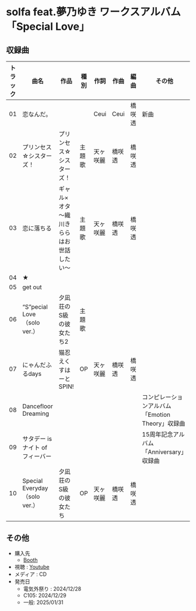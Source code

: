 # solfa feat.夢乃ゆき ワークスアルバム「Special Love」

## 収録曲

| トラック | 曲名 | 作品 | 種別 | 作詞 | 作曲 | 編曲 | その他 | 年 |
|---|---|---|---|---|---|---|---|---|
| 01 | 恋なんだ。 |  |  | Ceui | Ceui | 橋咲透 | 新曲 | 2024 |
| 02 | プリンセス☆シスターズ！ | プリンセス☆シスターズ！ | 主題歌 | 天ヶ咲麗 | 橋咲透 | 橋咲透 |  | 2021 |
| 03 | 恋に落ちる | ギャル×オタ ～織川きららはお世話したい～ | 主題歌 | 天ヶ咲麗 | 橋咲透 | 橋咲透 |  | 2023 |
| 04 | ★ |  |  |  |  |  |  | 2024 |
| 05 | get out |  |  |  |  |  |  | 2024 |
| 06 | “S”pecial Love（solo ver.） | 夕凪荘のS級の彼女たち2 | 主題歌 |  |  |  |  | 2023 |
| 07 | にゃんだふるdays | 猫忍えくすはーとSPIN! | OP | 天ヶ咲麗 | 橋咲透 | 橋咲透 |  | 2023 |
| 08 | Dancefloor Dreaming |  |  |  |  |  | コンピレーションアルバム「Emotion Theory」収録曲 | 2023 |
| 09 | サタデー is ナイト of フィーバー |  |  |  |  |  | 15周年記念アルバム「Anniversary」収録曲 | 2021 |
| 10 | Special Everyday（solo ver.） | 夕凪荘のS級の彼女たち | OP | 天ヶ咲麗 | 橋咲透 | 橋咲透 |  | 2022 |

## その他

- 購入先
     - [Booth](https://madaranosora.booth.pm/items/6392231)
- 視聴 : [Youtube](https://www.youtube.com/watch?v=OaK4fe6B2eA)
- メディア : CD
- 発売日
    - 電気外祭り : 2024/12/28 
    - C105: 2024/12/29
    - 一般: 2025/01/31

